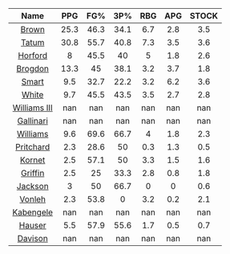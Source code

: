 |                                       Name                                       |  PPG  |  FG%  |  3P%  |  RBG  |  APG  |  STOCK  |
|:--------------------------------------------------------------------------------:|:-----:|:-----:|:-----:|:-----:|:-----:|:-------:|
|        [Brown](https://www.espn.com/nba/player/_/id/3917376/jaylen-brown)        | 25.3  | 46.3  | 34.1  |  6.7  |  2.8  |   3.5   |
|        [Tatum](https://www.espn.com/nba/player/_/id/4065648/jayson-tatum)        | 30.8  | 55.7  | 40.8  |  7.3  |  3.5  |   3.6   |
|         [Horford](https://www.espn.com/nba/player/_/id/3213/al-horford)          |   8   | 45.5  |  40   |   5   |  1.8  |   2.6   |
|     [Brogdon](https://www.espn.com/nba/player/_/id/2566769/malcolm-brogdon)      | 13.3  |  45   | 38.1  |  3.2  |  3.7  |   1.8   |
|        [Smart](https://www.espn.com/nba/player/_/id/2990992/marcus-smart)        |  9.5  | 32.7  | 22.2  |  3.2  |  6.2  |   3.6   |
|       [White](https://www.espn.com/nba/player/_/id/3078576/derrick-white)        |  9.7  | 45.5  | 43.5  |  3.5  |  2.7  |   2.8   |
| [Williams III](https://www.espn.com/nba/player/_/id/4066211/robert-williams-iii) |  nan  |  nan  |  nan  |  nan  |  nan  |   nan   |
|     [Gallinari](https://www.espn.com/nba/player/_/id/3428/danilo-gallinari)      |  nan  |  nan  |  nan  |  nan  |  nan  |   nan   |
|     [Williams](https://www.espn.com/nba/player/_/id/4066218/grant-williams)      |  9.6  | 69.6  | 66.7  |   4   |  1.8  |   2.3   |
|    [Pritchard](https://www.espn.com/nba/player/_/id/4066354/payton-pritchard)    |  2.3  | 28.6  |  50   |  0.3  |  1.3  |   0.5   |
|        [Kornet](https://www.espn.com/nba/player/_/id/3064560/luke-kornet)        |  2.5  | 57.1  |  50   |  3.3  |  1.5  |   1.6   |
|        [Griffin](https://www.espn.com/nba/player/_/id/3989/blake-griffin)        |  2.5  |  25   | 33.3  |  2.8  |  0.8  |   1.8   |
|      [Jackson](https://www.espn.com/nba/player/_/id/3138156/justin-jackson)      |   3   |  50   | 66.7  |   0   |   0   |   0.6   |
|        [Vonleh](https://www.espn.com/nba/player/_/id/3078284/noah-vonleh)        |  2.3  | 53.8  |   0   |  3.2  |  0.2  |   2.1   |
|   [Kabengele](https://www.espn.com/nba/player/_/id/4065660/mfiondu-kabengele)    |  nan  |  nan  |  nan  |  nan  |  nan  |   nan   |
|        [Hauser](https://www.espn.com/nba/player/_/id/4065804/sam-hauser)         |  5.5  | 57.9  | 55.6  |  1.7  |  0.5  |   0.7   |
|        [Davison](https://www.espn.com/nba/player/_/id/4576085/jd-davison)        |  nan  |  nan  |  nan  |  nan  |  nan  |   nan   |